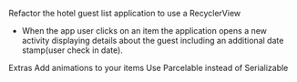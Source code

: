 Refactor the hotel guest list application to use a RecyclerView
- When the app user clicks on an item the application opens a new activity displaying details about the guest including an additional date stamp(user check in date).

Extras
Add animations to your items
Use Parcelable instead of Serializable